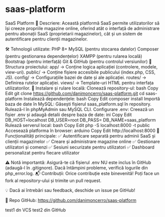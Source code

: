 # saas-platform

SaaS Platform
🚀 Descriere:
Această platformă SaaS permite utilizatorilor să își creeze propriile magazine online, oferind atât o interfață de administrare pentru abonații SaaS (proprietarii magazinelor), cât și un sistem de autentificare pentru clienții magazinelor.

🛠️ Tehnologii utilizate:
PHP 8+
MySQL (pentru stocarea datelor)
Composer (pentru gestionarea dependențelor)
XAMPP (pentru rularea locală)
Bootstrap (pentru interfață)
Git & GitHub (pentru controlul versiunilor)
📂 Structura proiectului:
app/ → Conține logica aplicației (controlere, modele, view-uri).
public/ → Conține fișiere accesibile publicului (index.php, CSS, JS).
config/ → Configurațiile bazei de date și ale aplicației.
routes/ → Definirea rutelor aplicației.
views/ → Template-uri HTML pentru interfața utilizatorilor.
🚀 Instalare și rulare locală:
Clonează repository-ul:
bash
Copy
Edit
git clone https://github.com/danimoncerro/saas-platform.git
cd saas-platform
Instalează dependențele:
bash
Copy
Edit
composer install
Importă baza de date în MySQL:
Găsești fișierul saas_platform.sql în repository.
Rulează-l în phpMyAdmin sau MySQL CLI.
Configurare .env:
Creează un fișier .env și adaugă detalii despre baza de date:
ini
Copy
Edit
DB_HOST=localhost
DB_USER=root
DB_PASS=
DB_NAME=saas_platform
Rulează serverul local:
bash
Copy
Edit
php -S localhost:8000 -t public
Accesează platforma în browser:
arduino
Copy
Edit
http://localhost:8000
🔑 Funcționalități principale:
✅ Autentificare separată pentru adminii SaaS și clienții magazinelor
✅ Creare și administrare magazine online
✅ Gestionare utilizatori și comenzi
✅ Sesiuni securizate pentru utilizatori
✅ Dashboard personalizat pentru fiecare utilizator

⚠️ Notă importantă:
Asigură-te că fișierul .env NU este inclus în GitHub (adaugă-l în .gitignore).
Dacă întâmpini probleme, verifică logurile din php_error.log.
📬 Contribuții:
Orice contribuție este binevenită! Poți face un fork al repository-ului și trimite un pull request.

💡 Dacă ai întrebări sau feedback, deschide un issue pe GitHub!

🔗 Repo GitHub:
https://github.com/danimoncerro/saas-platform

test1 dn VCS
test2 din GitHub
